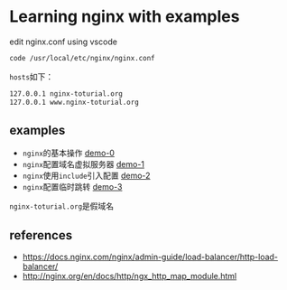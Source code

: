 # Learning nginx with examples

edit nginx.conf using vscode

```bash
code /usr/local/etc/nginx/nginx.conf
```

`hosts`如下：

```txt
127.0.0.1 nginx-toturial.org
127.0.0.1 www.nginx-toturial.org
```

## examples

- `nginx`的基本操作 [demo-0](./demo-0)
- `nginx`配置域名虚拟服务器 [demo-1](./demo-1)
- `nginx`使用`include`引入配置 [demo-2](./demo-2)
- `nginx`配置临时跳转 [demo-3](./demo-3)

`nginx-toturial.org`是假域名

## references

- https://docs.nginx.com/nginx/admin-guide/load-balancer/http-load-balancer/
- http://nginx.org/en/docs/http/ngx_http_map_module.html
